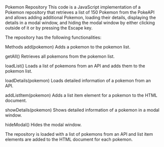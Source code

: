 Pokemon Repository
This code is a JavaScript implementation of a Pokemon repository that retrieves a list of 150 Pokemon from the PokeAPI and allows adding additional Pokemon, loading their details, displaying the details in a modal window, and hiding the modal window by either clicking outside of it or by pressing the Escape key.

The repository has the following functionalities:

Methods
add(pokemon)
Adds a pokemon to the pokemon list.

getAll()
Retrieves all pokemons from the pokemon list.

loadList()
Loads a list of pokemons from an API and adds them to the pokemon list.

loadDetails(pokemon)
Loads detailed information of a pokemon from an API.

addListItem(pokemon)
Adds a list item element for a pokemon to the HTML document.

showDetails(pokemon)
Shows detailed information of a pokemon in a modal window.

hideModal()
Hides the modal window.

The repository is loaded with a list of pokemons from an API and list item elements are added to the HTML document for each pokemon.
